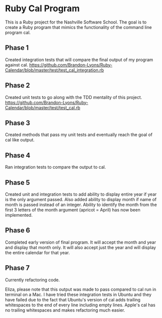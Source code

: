Ruby Cal Program
================

This is a Ruby project for the Nashville Software School. The goal is to create a Ruby program that mimics the 
functionality of the command line program cal.

Phase 1
--

Created integration tests that will compare the final output of my program against cal.
https://github.com/Brandon-Lyons/Ruby-Calendar/blob/master/test/test_cal_integration.rb

Phase 2
--

Created unit tests to go along with the TDD mentality of this project.
https://github.com/Brandon-Lyons/Ruby-Calendar/blob/master/test/test_cal.rb

Phase 3
--

Created methods that pass my unit tests and eventually reach the goal of cal like output.

Phase 4
--

Ran integration tests to compare the output to cal.

Phase 5
--

Created unit and integration tests to add ability to display entire year if year is the only argument passed.
Also added ability to display month if name of month is passed instead of an integer.
Ability to identify the month from the first 3 letters of the month argument (apricot = April) has now been implemented.

Phase 6
--

Completed early version of final program.
It will accept the month and year and display that month only.
It will also accept just the year and will display the entire calendar for that year.

Phase 7
--

Currently refactoring code. 



Eliza, please note that this output was made to pass compared to cal run in terminal on a Mac. I have tried these integration tests in Ubuntu and they have failed due to the fact that Ubuntu's version of cal adds trailing whitespaces to the end of every line including empty lines. Apple's cal has no trailing whitespaces and makes refactoring much easier.
